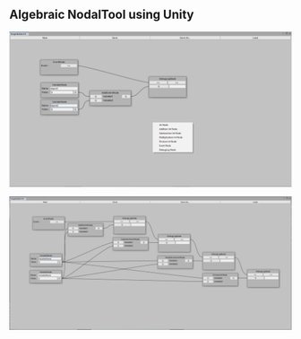## Algebraic NodalTool using Unity

![](https://github.com/QuentinLadoire/NodalTool/blob/master/Screen/0.PNG)

![](https://github.com/QuentinLadoire/NodalTool/blob/master/Screen/1.PNG)
